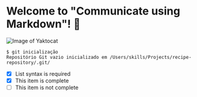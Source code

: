 # Welcome to "Communicate using Markdown"! 👋

![Image of Yaktocat](https://octodex.github.com/images/yaktocat.png)

```
$ git inicialização
Repositório Git vazio inicializado em /Users/skills/Projects/recipe-repository/.git/
```
- [x] List syntax is required
- [x] This item is complete
- [ ] This item is not complete
